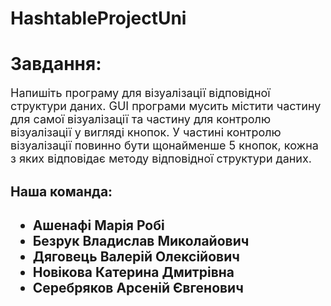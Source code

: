 # HashtableProjectUni
<h1>Завдання:</h1>
<p style="font-size: 18px">Напишіть програму для візуалізації відповідної структури даних. GUI програми мусить містити частину для самої
візуалізації та частину для контролю візуалізації у вигляді кнопок. У частині контролю
візуалізації повинно бути щонайменше 5 кнопок, кожна з яких відповідає методу відповідної структури даних.</p>

<h2>Наша команда:<h2>
<ul>
    <li>Ашенафі Марія Робі</li>
    <li>Безрук Владислав Миколайович</li>
    <li>Дяговець Валерій Олексійович</li>
    <li>Новікова Катерина Дмитрівна</li>
    <li>Серебряков Арсеній Євгенович</li>
</ul>
